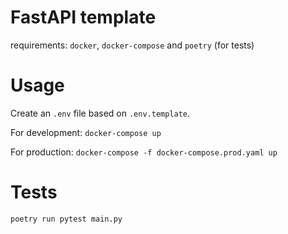 # FastAPI template

requirements: `docker`, `docker-compose` and `poetry` (for tests)

# Usage

Create an `.env` file based on `.env.template`.

For development: `docker-compose up`

For production: `docker-compose -f docker-compose.prod.yaml up`

# Tests

`poetry run pytest main.py`
